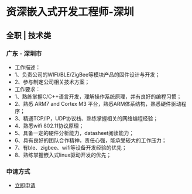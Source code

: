 
# 资深嵌入式开发工程师-深圳
## 全职  |  技术类
### 广东 - 深圳市

- 工作描述：
- 1、负责公司的WIFI/BLE/ZigBee等模块产品的固件设计与开发；
- 2、参与制定公司相关技术方案；
- 工作要求：
- 1、熟练掌握C/C++语言开发，理解操作系统原理，并有良好的编程习惯；
- 2、熟悉 ARM7 and Cortex M3 平台，熟悉ARM体系结构，熟悉硬件驱动程序；
- 3、精通TCP/IP，UDP协议栈、熟练掌握相关的网络编程经验；
- 4、熟悉wifi 802.11协议原理；
- 5、具备一定的硬件分析能力，datasheet阅读能力；
- 6、具有良好的团队合作精神，责任心强，能承受较大的工作压力；
- 7、有ble、zigbee、wifi等设备开发经验的优先；
- 8、熟练掌握嵌入式linux驱动开发的优先；
### 申请方式
- <a href="mailto:hr@tuya.com?subject=求职简历-资深嵌入式开发工程师-深圳-来自GitHub">立即申请</a>